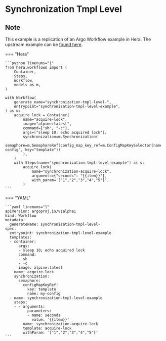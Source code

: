 # Synchronization Tmpl Level

## Note

This example is a replication of an Argo Workflow example in Hera.
The upstream example can be [found here](https://github.com/argoproj/argo-workflows/blob/main/examples/synchronization-tmpl-level.yaml).




=== "Hera"

    ```python linenums="1"
    from hera.workflows import (
        Container,
        Steps,
        Workflow,
        models as m,
    )

    with Workflow(
        generate_name="synchronization-tmpl-level-",
        entrypoint="synchronization-tmpl-level-example",
    ) as w:
        acquire_lock = Container(
            name="acquire-lock",
            image="alpine:latest",
            command=["sh", "-c"],
            args=["sleep 10; echo acquired lock"],
            synchronization=m.Synchronization(
                semaphore=m.SemaphoreRef(config_map_key_ref=m.ConfigMapKeySelector(name="my-config", key="template"))
            ),
        )
        with Steps(name="synchronization-tmpl-level-example") as s:
            acquire_lock(
                name="synchronization-acquire-lock",
                arguments={"seconds": "{{item}}"},
                with_param='["1","2","3","4","5"]',
            )
    ```

=== "YAML"

    ```yaml linenums="1"
    apiVersion: argoproj.io/v1alpha1
    kind: Workflow
    metadata:
      generateName: synchronization-tmpl-level-
    spec:
      entrypoint: synchronization-tmpl-level-example
      templates:
      - container:
          args:
          - sleep 10; echo acquired lock
          command:
          - sh
          - -c
          image: alpine:latest
        name: acquire-lock
        synchronization:
          semaphore:
            configMapKeyRef:
              key: template
              name: my-config
      - name: synchronization-tmpl-level-example
        steps:
        - - arguments:
              parameters:
              - name: seconds
                value: '{{item}}'
            name: synchronization-acquire-lock
            template: acquire-lock
            withParam: '["1","2","3","4","5"]'
    ```

